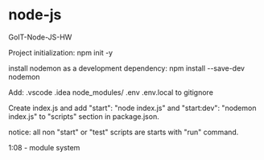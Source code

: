 # node-js

GoIT-Node-JS-HW

Project initialization:
npm init -y

install nodemon as a development dependency:
npm install --save-dev nodemon

Add:
.vscode
.idea
node_modules/
.env
.env.local
to gitignore

Create index.js and add "start": "node index.js" and "start:dev": "nodemon index.js" to "scripts" section in package.json.

notice: all non "start" or "test" scripts are starts with "run" command.

1:08 - module system

